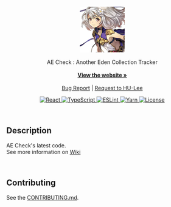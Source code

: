 <p align="center">
  <a href="https://github.com/BeaverHouse/aecheck-v3">
    <img src="logo.png" alt="Logo">
  </a>

  <p align="center">
    AE Check : Another Eden Collection Tracker
    <br>
    <br>
    <a href="https://aecheck.com/"><strong>View the website »</strong></a>
    <br>
    <br>
    <a href="https://github.com/BeaverHouse/aecheck-v3/issues">Bug Report</a>
    |
    <a href="https://github.com/BeaverHouse/aecheck-v3/issues">Request to HU-Lee</a>
  </p>

  <p align="center">
    <a href="https://react.dev/">
      <img src="https://img.shields.io/badge/React-61DAFB.svg?style=flat&logo=React&logoColor=black" alt="React">
    </a>
    <a href="https://www.typescriptlang.org/">
      <img src="https://img.shields.io/badge/TypeScript-3178C6.svg?style=flat&logo=TypeScript&logoColor=white" alt="TypeScript">
    </a>
    <a href="https://eslint.org/">
      <img src="https://img.shields.io/badge/ESLint-4B32C3?logo=eslint&logoColor=fff&style=flat" alt="ESLint">
    </a>
    <a href="https://yarnpkg.com/">
      <img src="https://img.shields.io/badge/Yarn-2C8EBB?logo=yarn&logoColor=fff&style=flat" alt="Yarn">
    </a>
    <a href="./LICENSE">
      <img src="https://img.shields.io/github/license/BeaverHouse/aecheck-v3" alt="License">
    </a>
  </p>
</p>

<!-- Content -->

<br>

## Description

AE Check's latest code.  
See more information on [Wiki][wiki]

[wiki]: https://github.com/BeaverHouse/aecheck-v3/wiki

<br>

## Contributing

See the [CONTRIBUTING.md][contributing].

[contributing]: ./CONTRIBUTING.md
